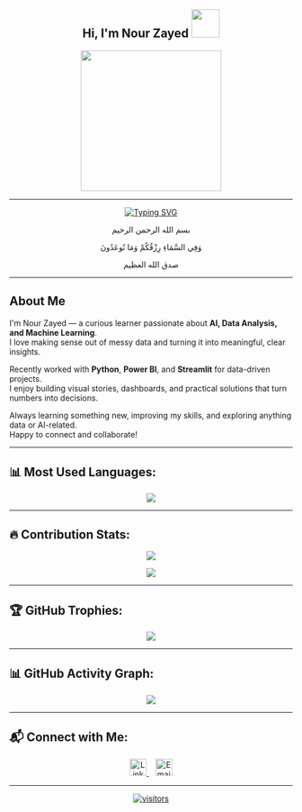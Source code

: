 <h2 align="center">
  Hi, I'm Nour Zayed
  <img src="https://media.giphy.com/media/hvRJCLFzcasrR4ia7z/giphy.gif" width="50">
</h2>

<p align="center">
  <img src="https://media.giphy.com/media/LmNwrBhejkK9EFP504/giphy.gif" width="250" />
</p>




---

<p align="center">
  <a href="https://github.com/DenverCoder1/readme-typing-svg">
    <img src="https://readme-typing-svg.herokuapp.com?font=Fira+Code&center=true&vCenter=true&color=2E8B57&lines=AI+Enthusiast+💡;Data+Analysis+%26+Machine+Learning+🚀;Data+Visualization+%7C+Power+BI+%7C+Streamlit+📊;Python+Lover+🐍;Always+Learning+Something+New+✨;Turning+Data+into+Insights+📌;Open+to+collaborations+and+cool+projects+🤝;Always+happy+to+connect+and+help+💌" alt="Typing SVG" />
  </a>
</p>





<p align="center">بسم الله الرحمن الرحيم</p>

<p align="center"><strong></strong> وَفِي السَّمَاءِ رِزْقُكُمْ وَمَا تُوعَدُونَ</strong></p>

<p align="center">صدق الله العظيم</p>

---

##  About Me

I'm Nour Zayed — a curious learner passionate about **AI, Data Analysis, and Machine Learning**.  
I love making sense out of messy data and turning it into meaningful, clear insights.

Recently worked with **Python**, **Power BI**, and **Streamlit** for data-driven projects.  
I enjoy building visual stories, dashboards, and practical solutions that turn numbers into decisions.

Always learning something new, improving my skills, and exploring anything data or AI-related.  
Happy to connect and collaborate!

---

## 📊 Most Used Languages:

<p align="center">
  <img src="https://github-readme-stats.vercel.app/api/top-langs/?username=Nour-Zayed&layout=compact&theme=radical" />
</p>

---

## 🔥 Contribution Stats:

<p align="center">
  <img src="https://github-readme-streak-stats.herokuapp.com/?user=Nour-Zayed&theme=radical" />
</p>

<p align="center">
  <img src="https://github-readme-stats.vercel.app/api?username=Nour-Zayed&show_icons=true&theme=radical&count_private=true" />
</p>

---

## 🏆 GitHub Trophies:

<p align="center">
  <img src="https://github-profile-trophy.vercel.app/?username=Nour-Zayed&theme=gruvbox" />
</p>

---

## 📊 GitHub Activity Graph:

<p align="center">
  <img src="https://github-readme-activity-graph.vercel.app/graph?username=Nour-Zayed&theme=radical" />
</p>

---
## 📬 Connect with Me:

<p align="center">
  <a href="https://www.linkedin.com/in/nour-zayed-7n7074292/" target="blank">
    <img src="https://cdn.jsdelivr.net/npm/simple-icons@3.0.1/icons/linkedin.svg" alt="LinkedIn" height="30" width="30"/>
  </a>
  &nbsp;&nbsp;
  <a href="mailto:nzayed275@gmail.com">
    <img src="https://cdn.jsdelivr.net/npm/simple-icons@3.0.1/icons/gmail.svg" alt="Email" height="30" width="30"/>
  </a>
</p>

---


<p align="center">
  <a href="https://github.com/Nour-Zayed/" align="center">
    <img align="center" alt="visitors" src="https://visitor-badge.laobi.icu/badge?page_id=Nour-Zayed.Nour-Zayed">
  </a>
</p>
